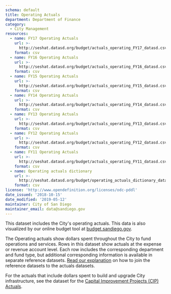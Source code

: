```yaml
---
schema: default
title: Operating Actuals
department: Department of Finance
category:
  - City Management
resources:
  - name: FY17 Operating Actuals
    url: >-
      http://seshat.datasd.org/budget/actuals_operating_FY17_datasd.csv
    format: csv
  - name: FY16 Operating Actuals
    url: >-
      http://seshat.datasd.org/budget/actuals_operating_FY16_datasd.csv
    format: csv
  - name: FY15 Operating Actuals
    url: >-
      http://seshat.datasd.org/budget/actuals_operating_FY15_datasd.csv
    format: csv
  - name: FY14 Operating Actuals
    url: >-
      http://seshat.datasd.org/budget/actuals_operating_FY14_datasd.csv
    format: csv
  - name: FY13 Operating Actuals
    url: >-
      http://seshat.datasd.org/budget/actuals_operating_FY13_datasd.csv
    format: csv
  - name: FY12 Operating Actuals
    url: >-
      http://seshat.datasd.org/budget/actuals_operating_FY12_datasd.csv
    format: csv
  - name: FY11 Operating Actuals
    url: >-
      http://seshat.datasd.org/budget/actuals_operating_FY11_datasd.csv
    format: csv
  - name: Operating actuals dictionary
    url: >-
      http://seshat.datasd.org/budget/operating_actuals_dictionary_datasd.csv
    format: csv
license: 'http://www.opendefinition.org/licenses/odc-pddl'
date_issued: '2018-10-15'
date_modified: '2019-05-12'
maintainer: City of San Diego
maintainer_email: data@sandiego.gov
---
```

This dataset includes the City's operating actuals. This data is also visualized by our online budget tool at [budget.sandiego.gov](https://budget.sandiego.gov/transparency#/).
<!--more-->

The Operating actuals show dollars spent throughout the City to fund operations and services. Rows in this dataset show actuals at the expense or revenue account level. Each row includes the corresponding department and fund type, but additional corresponding information is available in separate reference datasets. [Read our explanation](/budget-topic/) on how to join the reference datasets to the actuals datasets.

For the actuals that include dollars spent to build and upgrade City infrastructure, see the dataset for the [Capital Improvement Projects (CIP) Actuals](/datasets/capital-actuals-fy/).